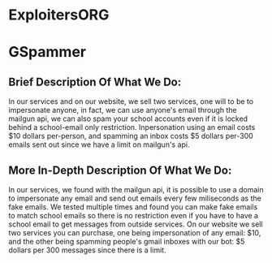 # ExploitersORG

# GSpammer
## Brief Description Of What We Do: 
In our services and on our website, we sell two services, one will to be to impersonate anyone, in fact, we can use anyone's email through the mailgun api, we can also spam your school accounts even if it is locked behind a school-email only restriction. Inpersonation using an email costs $10 dollars per-person, and spamming an inbox costs $5 dollars per-300 emails sent out since we have a limit on mailgun's api.

## More In-Depth Description Of What We Do:
In our services, we found with the mailgun api, it is possible to use a domain to impersonate any email and send out emails every few miliseconds as the fake emails. We tested multiple times and found you can make fake emails to match school emails so there is no restriction even if you have to have a school email to get messages from outside services. On our website we sell two services you can purchase, one being impersonation of any email: $10, and the other being spamming people's gmail inboxes with our bot: $5 dollars per 300 messages since there is a limit.
